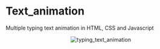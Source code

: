 # Text_animation
Multiple typing text animation in HTML, CSS and Javascript
<div align='center'>
  <img src='https://user-images.githubusercontent.com/87717065/235756270-fb21204f-8a48-46cb-b202-b1b22e254f14.png' alt='typing_text_animation'>
</div>
